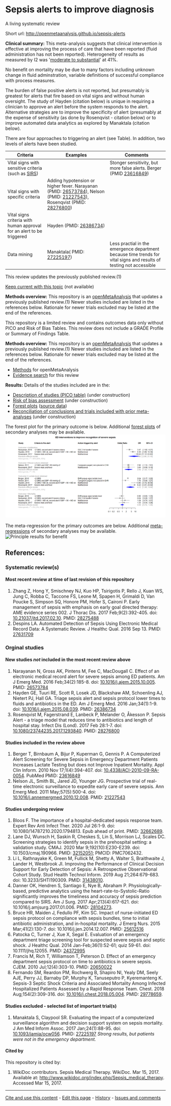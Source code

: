 Sepsis alerts to improve diagnosis
============================================
A living systematic review

Short url: http://openmetaanalysis.github.io/sepsis-alerts

**Clinical summary:** This meta-analysis suggests that clinical intervention *is* effective at improving the process of care that have been reported (fluid administration has not been reported). Heterogeneity of results as measured by I2 was '[moderate to substantial](http://handbook.cochrane.org/chapter_9/9_5_2_identifying_and_measuring_heterogeneity.htm)' at 41%. 

No benefit on mortality may be due to many factors including unknown change in fluid adminstration, variable definitions of successful compliance with process measures.

The burden of false positive alerts is not reported, but presumably is greatest for alerts that fire based on vital signs and without human oversight. The study of Hayden (citation below) is unique in requiring a clinician to approve an alert before the system responds to the alert. Alternative strategies are to improve the specificity of alert (presumably at the expense of sensitivity (as done by Rosenqvist - citation below) or to improve automated data analytics as explored by Manaktala (citation below).

There are four approaches to triggering an alert (see Table). In addition, two levels of alerts have been studied.

|Criteria  | Examples | Comments |
|----------|----------|----------|
|Vital signs with sensitive criteria (such as [SIRS](https://en.wikipedia.org/wiki/Systemic_inflammatory_response_syndrome#Adult_SIRS_Criteria))  |  |Stonger sensitivity, but more false alerts. Berger (PMID [23616849](23616849))|
|Vital signs with specific criteria  | Adding hypotension or higher fever. Narayanan (PMID: [26573784](http://pubmed.gov/26573784)), Nelson (PMID: [21227543](http://pubmed.gov/21227543)), Rosenqvist (PMID: [28276800](http://pubmed.gov/28276800)) ||Sensitivity drops|
|Vital signs criteria with human approval for an alert to be triggered | Hayden (PMID: [26386734](http://pubmed.gov/26386734)) |
|Data mining|Manaktala( PMID: [27225197](http://pubmed.gov/27225197)) |Less practial in the emergence department because time trends for vital signs and results of testing not accessible|

This review updates the previously published review.(1)

[Keep current with this topic](../master/files/searching/Keep-up.md) (not available)

**Methods overview:** This repository is an [openMetaAnalysis](https://openmetaanalysis.github.io/) that updates a previously published review.(1) Newer studies included are listed in the references below. Rationale for newer trials excluded may be listed at the end of the references. 

This repository is a limited review and contains outcomes data only without PICO and Risk of Bias Tables.  This review does not include a GRADE Profile or Summary of Findings Table.

**Methods overview:** This repository is an [openMetaAnalysis](https://openmetaanalysis.github.io/) that updates a previously published review.(1) Newer studies included are listed in the references below. Rationale for newer trials excluded may be listed at the end of the references. 
* [Methods](http://openmetaanalysis.github.io/methods.html) for openMetaAnalysis
* [Evidence search](../master/files/searching/evidence-search.md) for this review

**Results:** Details of the studies included are in the:
* [Description of studies (PICO table)](../master/files/study-details/pico-table.md) (under construction)
* [Risk of bias assessment](../master/files/study-details/risk-of-bias.md) (under construction)
* [Forest plots](../master/files/forest-plots) ([source data](../master/files/data))
* [Reconciliation of conclusions and trials included with prior meta-analyses](../master/files/reconcilation-tables) (under construction)

The forest plot for the primary outcome is below. Additional [forest plots](../master/files/forest-plots) of secondary analyses may be available.
![Principle results](https://raw.githubusercontent.com/openMetaAnalysis/Sepsis-alerts-to-improve-diagnosis/master/files/forest-plots/Outcome-Primary.png "Principle results")

The meta-regression for the primary outcomes are below. Additional [meta-regressions](../master/files/metaregression) of secondary analyses may be available. 
![Principle results for benefit](https://raw.githubusercontent.com/openMetaAnalysis/Sepsis-alerts-to-improve-diagnosis/master/metaregression/Outcome-Primary.png "Principle results for benefit]")

References:
----------------------------------

### Systematic review(s)
#### Most recent review at time of last revision of this repository
1. Zhang Z, Hong Y, Smischney NJ, Kuo HP, Tsirigotis P, Rello J, Kuan WS, Jung C, Robba C, Taccone FS, Leone M, Spapen H, Grimaldi D, Van Poucke S, Simpson SQ, Honore PM, Hofer S, Caironi P. Early management of sepsis with emphasis on early 
goal directed therapy: AME evidence series 002. J Thorac Dis. 2017 Feb;9(2):392-405. doi: [10.21037/jtd.2017.02.10](http://dx.doi.org/10.21037/jtd.2017.02.10). PMID: [28275488](http://pubmed.gov/28275488)
2. Despins LA. Automated Detection of Sepsis Using Electronic Medical Record Data: A Systematic Review. J Healthc Qual. 2016 Sep 13. PMID: [27631709](http://pubmed.gov/27631709)

### Orginal studies
#### New studies *not* included in the most recent review above
1. Narayanan N, Gross AK, Pintens M, Fee C, MacDougall C. Effect of an electronic medical record alert for severe sepsis among ED patients. Am J Emerg Med. 2016 Feb;34(2):185-8. doi: [10.1016/j.ajem.2015.10.005](http://dx.doi.org/10.1016/j.ajem.2015.10.005). PMID: [26573784](http://pubmed.gov/26573784) 
2. Hayden GE, Tuuri RE, Scott R, Losek JD, Blackshaw AM, Schoenling AJ, Nietert PJ, Hall GA. Triage sepsis alert and sepsis protocol lower times to fluids and antibiotics in the ED. Am J Emerg Med. 2016 Jan;34(1):1-9. doi: [10.1016/j.ajem.2015.08.039](http://dx.doi.org/10.1016/10.1016/j.ajem.2015.08.039). PMID: [26386734](http://pubmed.gov/26386734)
3. Rosenqvist M, Fagerstrand E, Lanbeck P, Melander O, Åkesson P. Sepsis Alert - a triage model that reduces time to antibiotics and length of hospital stay. Infect Dis (Lond). 2017 Feb 28:1-7. doi: [10.1080/23744235.2017.1293840](http://dx.doi.org/10.1080/23744235.2017.1293840). PMID: [28276800](http://pubmed.gov/28276800)

#### Studies included in the review above
1. Berger T, Birnbaum A, Bijur P, Kuperman G, Gennis P. A Computerized Alert Screening for Severe Sepsis in Emergency Department Patients Increases Lactate Testing but does not Improve Inpatient Mortality. Appl Clin Inform. 2010 Nov 17;1(4):394-407. doi: [10.4338/ACI-2010-09-RA-0054](http://dx.doi.org/10.4338/ACI-2010-09-RA-0054). PubMed PMID: [23616849](http://pubmed.gov/23616849) 
2. Nelson JL, Smith BL, Jared JD, Younger JG. Prospective trial of real-time electronic surveillance to expedite early care of severe sepsis. Ann Emerg Med. 2011 May;57(5):500-4. doi: [10.1016/j.annemergmed.2010.12.008](http://dx.doi.org/10.1016/j.annemergmed.2010.12.008).  PMID: [21227543](http://pubmed.gov/21227543)

#### Studies undergoing review
1. Bloos F. The importance of a hospital-dedicated sepsis response team. Expert Rev Anti Infect Ther. 2020 Jul 26:1-9. doi: 10.1080/14787210.2020.1794813. Epub ahead of print. PMID: [32662689](http://pubmed.gov/32662689).
1. Lane DJ, Wunsch H, Saskin R, Cheskes S, Lin S, Morrison LJ, Scales DC. Screening strategies to identify sepsis in the prehospital setting: a validation study. CMAJ. 2020 Mar 9;192(10):E230-E239. doi: 10.1503/cmaj.190966. PMID: [32152051](http://pubmed.gov/32152051); PMCID: PMC7062432.
1. Li L, Rathnayake K, Green M, Fullick M, Shetty A, Walter S, Braithwaite J, Lander H, Westbrook JI. Improving the Performance of Clinical Decision Support for Early Detection of Sepsis: A Retrospective Observational Cohort Study. Stud Health Technol Inform. 2019 Aug 21;264:679-683. doi: 10.3233/SHTI190309. PMID: [31438010](http://pubmed.gov/31438010).
1. Danner OK, Hendren S, Santiago E, Nye B, Abraham P. Physiologically-based, predictive analytics using the heart-rate-to-Systolic-Ratio significantly improves the timeliness and accuracy of sepsis prediction compared to SIRS. Am J 
Surg. 2017 Apr;213(4):617-621. doi: 10.1016/j.amjsurg.2017.01.006. PMID: [28104273](http://pubmed.gov/28104273).
2. Bruce HR, Maiden J, Fedullo PF, Kim SC. Impact of nurse-initiated ED sepsis protocol on compliance with sepsis bundles, time to initial antibiotic administration, and in-hospital mortality. J Emerg Nurs. 2015 Mar;41(2):130-7. doi: 10.1016/j.jen.2014.12.007. PMID: [25612516](http://pubmed.gov/25612516)
3. Patocka C, Turner J, Xue X, Segal E. Evaluation of an emergency department triage screening tool for suspected severe sepsis and septic shock. J Healthc Qual. 2014 Jan-Feb;36(1):52-61; quiz 59-61. doi: 10.1111/jhq.12055. PMID: [24372995](http://pubmed.gov/24372995)
4. Francis M, Rich T, Williamson T, Peterson D. Effect of an emergency department sepsis protocol on time to antibiotics in severe sepsis. CJEM. 2010 Jul;12(4):303-10. PMID: [20650022](http://pubmed.gov/20650022)
5. Fernando SM, Reardon PM, Rochwerg B, Shapiro NI, Yealy DM, Seely AJE, Perry JJ, Barnaby DP, Murphy K, Tanuseputro P, Kyeremanteng K. Sepsis-3 Septic Shock Criteria and Associated Mortality Among Infected Hospitalized Patients Assessed by a Rapid Response Team. Chest. 2018 Aug;154(2):309-316. doi: [10.1016/j.chest.2018.05.004](http://dx.doi.org/10.1016/j.chest.2018.05.004). PMID: [29778659](http://pubmed.gov/29778659).

#### Studies excluded - selected list of important trial(s)
1. Manaktala S, Claypool SR. Evaluating the impact of a computerized surveillance algorithm and decision support system on sepsis mortality. J Am Med Inform Assoc. 2017 Jan;24(1):88-95. doi: [10.1093/jamia/ocw056](http://dx.doi.org/10.1093/jamia/ocw056). PMID: [27225197](http://pubmed.gov/27225197) *Strong results, but patients were not in the emergency department.*

#### Cited by
This repository is cited by:

1. WikiDoc contributors. Sepsis Medical Therapy. WikiDoc. Mar 15, 2017. Available at: http://www.wikidoc.org/index.php/Sepsis_medical_therapy. Accessed Mar 15, 2017. 

-------------------------------
[Cite and use this content](https://github.com/openMetaAnalysis/openMetaAnalysis.github.io/blob/master/reusing.MD)  - [Edit this page](../../edit/master/README.md) - [History](../../commits/master/README.md)  - 
[Issues and comments](../../issues?q=is%3Aboth+is%3Aissue)

